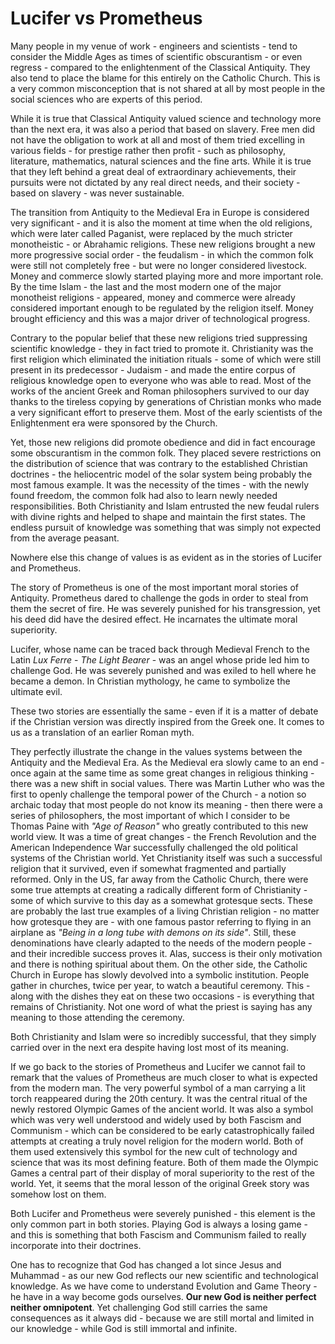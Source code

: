 # Lucifer vs Prometheus

Many people in my venue of work - engineers and scientists - tend to consider the Middle Ages as times of scientific obscurantism - or even regress - compared to the enlightenment of the Classical Antiquity. They also tend to place the blame for this entirely on the Catholic Church. This is a very common misconception that is not shared at all by most people in the social sciences who are experts of this period.

While it is true that Classical Antiquity valued science and technology more than the next era, it was also a period that based on slavery. Free men did not have the obligation to work at all and most of them tried excelling in various fields - for prestige rather then profit - such as philosophy, literature, mathematics, natural sciences and the fine arts. While it is true that they left behind a great deal of extraordinary achievements, their pursuits were not dictated by any real direct needs, and their society - based on slavery - was never sustainable.

The transition from Antiquity to the Medieval Era in Europe is considered very significant - and it is also the moment at time when the old religions, which were later called Paganist, were replaced by the much stricter monotheistic - or Abrahamic religions. These new religions brought a new more progressive social order - the feudalism - in which the common folk were still not completely free - but were no longer considered livestock. Money and commerce slowly started playing more and more important role. By the time Islam - the last and the most modern one of the major monotheist religions - appeared, money and commerce were already considered important enough to be regulated by the religion itself. Money brought efficiency and this was a major driver of technological progress.

Contrary to the popular belief that these new religions tried suppressing scientific knowledge - they in fact tried to promote it. Christianity was the first religion which eliminated the initiation rituals - some of which were still present in its predecessor - Judaism - and made the entire corpus of religious knowledge open to everyone who was able to read. Most of the works of the ancient Greek and Roman philosophers survived to our day thanks to the tireless copying by generations of Christian monks who made a very significant effort to preserve them. Most of the early scientists of the Enlightenment era were sponsored by the Church.

Yet, those new religions did promote obedience and did in fact encourage some obscurantism in the common folk. They placed severe restrictions on the distribution of science that was contrary to the established Christian doctrines - the heliocentric model of the solar system being probably the most famous example. It was the necessity of the times - with the newly found freedom, the common folk had also to learn newly needed responsibilities. Both Christianity and Islam entrusted the new feudal rulers with divine rights and helped to shape and maintain the first states. The endless pursuit of knowledge was something that was simply not expected from the average peasant.

Nowhere else this change of values is as evident as in the stories of Lucifer and Prometheus.

The story of Prometheus is one of the most important moral stories of Antiquity. Prometheus dared to challenge the gods in order to steal from them the secret of fire. He was severely punished for his transgression, yet his deed did have the desired effect. He incarnates the ultimate moral superiority.

Lucifer, whose name can be traced back through Medieval French to the Latin *Lux Ferre* - *The Light Bearer* - was an angel whose pride led him to challenge God. He was severely punished and was exiled to hell where he became a demon. In Christian mythology, he came to symbolize the ultimate evil.

These two stories are essentially the same - even if it is a matter of debate if the Christian version was directly inspired from the Greek one. It comes to us as a translation of an earlier Roman myth.

They perfectly illustrate the change in the values systems between the Antiquity and the Medieval Era. As the Medieval era slowly came to an end - once again at the same time as some great changes in religious thinking - there was a new shift in social values. There was Martin Luther who was the first to openly challenge the temporal power of the Church - a notion so archaic today that most people do not know its meaning - then there were a series of philosophers, the most important of which I consider to be Thomas Paine with *"Age of Reason"* who greatly contributed to this new world view. It was a time of great changes - the French Revolution and the American Independence War successfully challenged the old political systems of the Christian world. Yet Christianity itself was such a successful religion that it survived, even if somewhat fragmented and partially reformed. Only in the US, far away from the Catholic Church, there were some true attempts at creating a radically different form of Christianity - some of which survive to this day as a somewhat grotesque sects. These are probably the last true examples of a living Christian religion - no matter how grotesque they are - with one famous pastor referring to flying in an airplane as *"Being in a long tube with demons on its side"*. Still, these denominations have clearly adapted to the needs of the modern people - and their incredible success proves it. Alas, success is their only motivation and there is nothing spiritual about them. On the other side, the Catholic Church in Europe has slowly devolved into a symbolic institution. People gather in churches, twice per year, to watch a beautiful ceremony. This - along with the dishes they eat on these two occasions - is everything that remains of Christianity. Not one word of what the priest is saying has any meaning to those attending the ceremony. 

Both Christianity and Islam were so incredibly successful, that they simply carried over in the next era despite having lost most of its meaning.

If we go back to the stories of Prometheus and Lucifer we cannot fail to remark that the values of Prometheus are much closer to what is expected from the modern man. The very powerful symbol of a man carrying a lit torch reappeared during the 20th century. It was the central ritual of the newly restored Olympic Games of the ancient world. It was also a symbol which was very well understood and widely used by both Fascism and Communism - which can be considered to be early catastrophically failed attempts at creating a truly novel religion for the modern world. Both of them used extensively this symbol for the new cult of technology and science that was its most defining feature. Both of them made the Olympic Games a central part of their display of moral superiority to the rest of the world. Yet, it seems that the moral lesson of the original Greek story was somehow lost on them.

Both Lucifer and Prometheus were severely punished - this element is the only common part in both stories. Playing God is always a losing game - and this is something that both Fascism and Communism failed to really incorporate into their doctrines. 

One has to recognize that God has changed a lot since Jesus and Muhammad - as our new God reflects our new scientific and technological knowledge. As we have come to understand Evolution and Game Theory - he have in a way become gods ourselves. **Our new God is neither perfect neither omnipotent**. Yet challenging God still carries the same consequences as it always did - because we are still mortal and limited in our knowledge - while God is still immortal and infinite.

